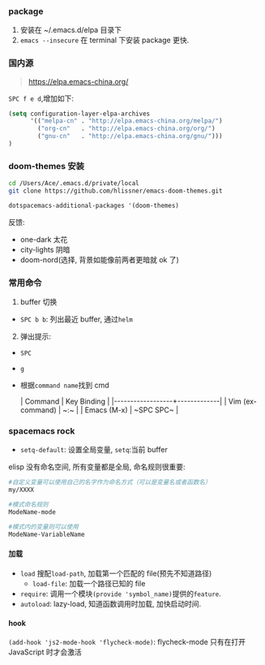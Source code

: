 ### package

1.  安装在 ~/.emacs.d/elpa 目录下
2.  `emacs --insecure` 在 terminal 下安装 package 更快.

### 国内源

> https://elpa.emacs-china.org/

`SPC f e d`,增加如下:

```el
(setq configuration-layer-elpa-archives
      '(("melpa-cn" . "http://elpa.emacs-china.org/melpa/")
        ("org-cn"   . "http://elpa.emacs-china.org/org/")
        ("gnu-cn"   . "http://elpa.emacs-china.org/gnu/")))
)
```

### doom-themes 安装

```sh
cd /Users/Ace/.emacs.d/private/local
git clone https://github.com/hlissner/emacs-doom-themes.git
```

```el
dotspacemacs-additional-packages '(doom-themes)
```

反馈:

- one-dark 太花
- city-lights 阴暗
- doom-nord(选择, 背景如能像前两者更暗就 ok 了)

### 常用命令

1.  buffer 切换

- `SPC b b`: 列出最近 buffer, 通过`helm`

2.  弹出提示:

- `SPC`
- `g`
- 根据`command name`找到 cmd

  | Command | Key Binding |
  |------------------+-------------|
  | Vim (ex-command) | ~:~ |
  | Emacs (M-x) | ~SPC SPC~ |

### spacemacs rock

- `setq-default`: 设置全局变量, `setq`:当前 buffer

elisp 没有命名空间, 所有变量都是全局, 命名规则很重要:

```sh
#自定义变量可以使用自己的名字作为命名方式（可以是变量名或者函数名）
my/XXXX

#模式命名规则
ModeName-mode

#模式内的变量则可以使用
ModeName-VariableName
```

#### 加载

- `load` 搜配`load-path`, 加载第一个匹配的 file(预先不知道路径)
  - `load-file`: 加载一个路径已知的 file
- `require`: 调用一个模块`(provide 'symbol_name)`提供的`feature`.
- `autoload`: lazy-load, 知道函数调用时加载, 加快启动时间.

#### hook

`(add-hook 'js2-mode-hook 'flycheck-mode)`: flycheck-mode 只有在打开 JavaScript 时才会激活
